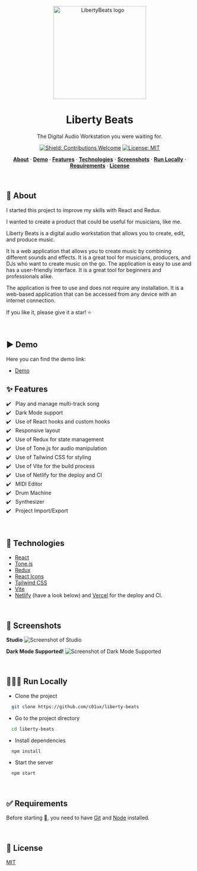 <div align="center">

<img src="https://cdn.jsdelivr.net/gh/c01ux/liberty-beats/src/assets/image/logo.webp" width="250" alt="LibertyBeats logo">

# Liberty Beats

The Digital Audio Workstation you were waiting for.

[![Shield: Contributions Welcome](https://img.shields.io/badge/contributions-welcome-blue)](#Contributing)
[![License: MIT](https://img.shields.io/badge/License-MIT-yellow.svg)](https://opensource.org/licenses/MIT)

<p align="center">
  <a href="#-about"><strong>About</strong></a> ·
  <a href="#%EF%B8%8F-demo"><strong>Demo</strong></a> ·
  <a href="#sparkles-features"><strong>Features</strong></a> ·
  <a href="#rocket-technologies"><strong>Technologies</strong></a> ·
  <a href="#-screenshots"><strong>Screenshots</strong></a> ·
  <a href="#-run-locally"><strong>Run Locally</strong></a> ·
  <a href="#white_check_mark-requirements"><strong>Requirements</strong></a> ·
  <a href="#-license"><strong>License</strong></a>
</p>
</div>

<br/>

## 🎯 About

I started this project to improve my skills with React and Redux.

I wanted to create a product that could be useful for musicians, like me.

Liberty Beats is a digital audio workstation that allows you to create, edit, and produce music.

It is a web application that allows you to create music by combining different sounds and effects. It is a great tool for musicians, producers, and DJs who want to create music on the go. The application is easy to use and has a user-friendly interface. It is a great tool for beginners and professionals alike.

The application is free to use and does not require any installation. It is a web-based application that can be accessed from any device with an internet connection.

If you like it, please give it a star! :star:

<br/>

## ▶️ Demo

Here you can find the demo link:

- [Demo](https://libertybeats.netlify.app/)

## :sparkles: Features

:heavy_check_mark: &nbsp;&nbsp;Play and manage multi-track song<br />
:heavy_check_mark: &nbsp;&nbsp;Dark Mode support<br />
:heavy_check_mark: &nbsp;&nbsp;Use of React hooks and custom hooks<br />
:heavy_check_mark: &nbsp;&nbsp;Responsive layout<br />
:heavy_check_mark: &nbsp;&nbsp;Use of Redux for state management<br />
:heavy_check_mark: &nbsp;&nbsp;Use of Tone.js for audio manipulation<br />
:heavy_check_mark: &nbsp;&nbsp;Use of Tailwind CSS for styling<br />
:heavy_check_mark: &nbsp;&nbsp;Use of Vite for the build process<br />
:heavy_check_mark: &nbsp;&nbsp;Use of Netlify for the deploy and CI<br />
:heavy_check_mark: &nbsp;&nbsp;MIDI Editor<br />
:heavy_check_mark: &nbsp;&nbsp;Drum Machine<br />
:heavy_check_mark: &nbsp;&nbsp;Synthesizer<br />
:heavy_check_mark: &nbsp;&nbsp;Project Import/Export<br />

<br/>

## :rocket: Technologies

- [React](https://reactjs.org/)
- [Tone.js](https://tonejs.github.io/)
- [Redux](https://redux.js.org/)
- [React Icons](https://react-icons.github.io/react-icons/)
- [Tailwind CSS](https://tailwindcss.com/)
- [Vite](https://vitejs.dev/)
- [Netlify](https://www.netlify.com) (have a look below) and [Vercel](https://vercel.com/) for the deploy and CI.

<br/>

## 📸 Screenshots

**Studio**
![Screenshot of Studio](https://cdn.jsdelivr.net/gh/c01ux/liberty-beats/docs/images/screen_light.png)
<br/>

**Dark Mode Supported!**
![Screenshot of Dark Mode Supported](https://cdn.jsdelivr.net/gh/c01ux/liberty-beats/docs/images/drums_dark.png)
<br/>

<br/>

## 👨🏻‍💻 Run Locally

- Clone the project

```bash
  git clone https://github.com/c01ux/liberty-beats
```

- Go to the project directory

```bash
  cd liberty-beats
```

- Install dependencies

```bash
  npm install
```

- Start the server

```bash
  npm start
```

<br/>

## :white_check_mark: Requirements

Before starting :checkered_flag:, you need to have [Git](https://git-scm.com) and [Node](https://nodejs.org/en/) installed.

<br/>

## 📝 License

[MIT](https://github.com/c01ux/liberty-beats/blob/main/LICENSE)
